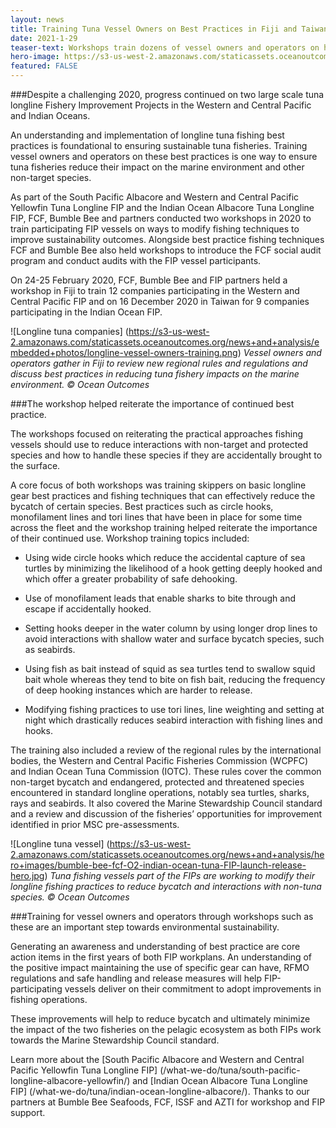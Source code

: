 ```yaml
---
layout: news
title: Training Tuna Vessel Owners on Best Practices in Fiji and Taiwan
date: 2021-1-29
teaser-text: Workshops train dozens of vessel owners and operators on how to reduce fishery interactions with non-target and protected species.
hero-image: https://s3-us-west-2.amazonaws.com/staticassets.oceanoutcomes.org/news+and+analysis/hero+images/tuna-longline-workshop-trainings-hero.png
featured: FALSE
---
```

###Despite a challenging 2020, progress continued on two large scale tuna longline Fishery Improvement Projects in the Western and Central Pacific and Indian Oceans.

An understanding and implementation of longline tuna fishing best practices is foundational to ensuring sustainable tuna fisheries. Training vessel owners and operators on these best practices is one way to ensure tuna fisheries reduce their impact on the marine environment and other non-target species.

As part of the South Pacific Albacore and Western and Central Pacific Yellowfin Tuna Longline FIP and the Indian Ocean Albacore Tuna Longline FIP, FCF, Bumble Bee and partners conducted two workshops in 2020 to train participating FIP vessels on ways to modify fishing techniques to improve sustainability outcomes. Alongside best practice fishing techniques FCF and Bumble Bee also held workshops to introduce the FCF social audit program and conduct audits with the FIP vessel participants.

On 24-25 February 2020, FCF, Bumble Bee and FIP partners held a workshop in Fiji to train 12 companies participating in the Western and Central Pacific FIP and on 16 December 2020 in Taiwan for 9 companies participating in the Indian Ocean FIP.

![Longline tuna companies]
(https://s3-us-west-2.amazonaws.com/staticassets.oceanoutcomes.org/news+and+analysis/embedded+photos/longline-vessel-owners-training.png)
*Vessel owners and operators gather in Fiji to review new regional rules and regulations and discuss best practices in reducing tuna fishery impacts on the marine environment. © Ocean Outcomes*

###The workshop helped reiterate the importance of continued best practice.

The workshops focused on reiterating the practical approaches fishing vessels should use to reduce interactions with non-target and protected species and how to handle these species if they are accidentally brought to the surface.

A core focus of both workshops was training skippers on basic longline gear best practices and fishing techniques that can effectively reduce the bycatch of certain species. Best practices such as circle hooks, monofilament lines and tori lines that have been in place for some time across the fleet and the workshop training helped reiterate the importance of their continued use. Workshop training topics included:

* Using wide circle hooks which reduce the accidental capture of sea turtles by minimizing the likelihood of a hook getting deeply hooked and which offer a greater probability of safe dehooking.  

* Use of monofilament leads that enable sharks to bite through and escape if accidentally hooked.   

* Setting hooks deeper in the water column by using longer drop lines to avoid interactions with shallow water and surface bycatch species, such as seabirds.  

* Using fish as bait instead of squid as sea turtles tend to swallow squid bait whole whereas they tend to bite on fish bait, reducing the frequency of deep hooking instances which are harder to release.  

* Modifying fishing practices to use tori lines, line weighting and setting at night which drastically reduces seabird interaction with fishing lines and hooks.  

The training also included a review of the regional rules by the international bodies, the Western and Central Pacific Fisheries Commission (WCPFC) and Indian Ocean Tuna Commission (IOTC). These rules cover the common non-target bycatch and endangered, protected and threatened species encountered in standard longline operations, notably sea turtles, sharks, rays and seabirds. It also covered the Marine Stewardship Council standard and a review and discussion of the fisheries’ opportunities for improvement identified in prior MSC pre-assessments.

![Longline tuna vessel]
(https://s3-us-west-2.amazonaws.com/staticassets.oceanoutcomes.org/news+and+analysis/hero+images/bumble-bee-fcf-O2-indian-ocean-tuna-FIP-launch-release-hero.jpg)
*Tuna fishing vessels part of the FIPs are working to modify their longline fishing practices to reduce bycatch and interactions with non-tuna species. © Ocean Outcomes*

###Training for vessel owners and operators through workshops such as these are an important step towards environmental sustainability.

Generating an awareness and understanding of best practice are core action items in the first years of both FIP workplans. An understanding of the positive impact maintaining the use of specific gear can have, RFMO regulations and safe handling and release measures will help FIP-participating vessels deliver on their commitment to adopt improvements in fishing operations.

These improvements will help to reduce bycatch and ultimately minimize the impact of the two fisheries on the pelagic ecosystem as both FIPs work towards the Marine Stewardship Council standard.

Learn more about the [South Pacific Albacore and Western and Central Pacific Yellowfin Tuna Longline FIP] (/what-we-do/tuna/south-pacific-longline-albacore-yellowfin/) and [Indian Ocean Albacore Tuna Longline FIP] (/what-we-do/tuna/indian-ocean-longline-albacore/). Thanks to our partners at Bumble Bee Seafoods, FCF, ISSF and AZTI for workshop and FIP support.
